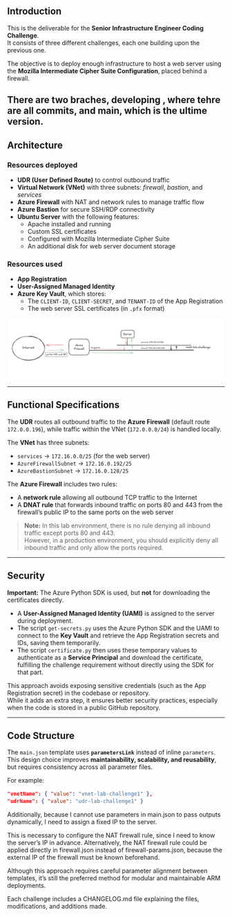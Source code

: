 ## Introduction

This is the deliverable for the **Senior Infrastructure Engineer Coding Challenge**.  
It consists of three different challenges, each one building upon the previous one.

The objective is to deploy enough infrastructure to host a web server using the **Mozilla Intermediate Cipher Suite Configuration**, placed behind a firewall.

There are two braches, developing , where tehre are all commits, and main, which is the ultime version.
---

## Architecture

### Resources deployed

- **UDR (User Defined Route)** to control outbound traffic  
- **Virtual Network (VNet)** with three subnets: *firewall*, *bastion*, and *services*  
- **Azure Firewall** with NAT and network rules to manage traffic flow  
- **Azure Bastion** for secure SSH/RDP connectivity  
- **Ubuntu Server** with the following features:
  - Apache installed and running  
  - Custom SSL certificates  
  - Configured with Mozilla Intermediate Cipher Suite  
  - An additional disk for web server document storage  

### Resources used

- **App Registration**  
- **User-Assigned Managed Identity**  
- **Azure Key Vault**, which stores:
  - The `CLIENT-ID`, `CLIENT-SECRET`, and `TENANT-ID` of the App Registration  
  - The web server SSL certificates (in `.pfx` format)  

![diagram](./docs/diagram.png)

---

## Functional Specifications

The **UDR** routes all outbound traffic to the **Azure Firewall** (default route `172.0.0.196`), while traffic within the VNet (`172.0.0.0/24`) is handled locally.

The **VNet** has three subnets:

- `services` → `172.16.0.0/25` (for the web server)  
- `AzureFirewallSubnet` → `172.16.0.192/25`  
- `AzureBastionSubnet` → `172.16.0.128/25`  

The **Azure Firewall** includes two rules:

- A **network rule** allowing all outbound TCP traffic to the Internet  
- A **DNAT rule** that forwards inbound traffic on ports 80 and 443 from the firewall’s public IP to the same ports on the web server  

> **Note:** In this lab environment, there is no rule denying all inbound traffic except ports 80 and 443.  
> However, in a production environment, you should explicitly deny all inbound traffic and only allow the ports required.

---

## Security

**Important:** The Azure Python SDK is used, but **not** for downloading the certificates directly.

- A **User-Assigned Managed Identity (UAMI)** is assigned to the server during deployment.  
- The script `get-secrets.py` uses the Azure Python SDK and the UAMI to connect to the **Key Vault** and retrieve the App Registration secrets and IDs, saving them temporarily.  
- The script `certificate.py` then uses these temporary values to authenticate as a **Service Principal** and download the certificate, fulfilling the challenge requirement without directly using the SDK for that part.

This approach avoids exposing sensitive credentials (such as the App Registration secret) in the codebase or repository.  
While it adds an extra step, it ensures better security practices, especially when the code is stored in a public GitHub repository.

---

## Code Structure

The `main.json` template uses **`parametersLink`** instead of inline `parameters`.  
This design choice improves **maintainability, scalability, and reusability**, but requires consistency across all parameter files.

For example:

```json
"vnetName": { "value": "vnet-lab-challenge1" },
"udrName": { "value": "udr-lab-challenge1" }
```

Additionally, because I cannot use parameters in main.json to pass outputs dynamically, I need to assign a fixed IP to the server.

This is necessary to configure the NAT firewall rule, since I need to know the server’s IP in advance. Alternatively, the NAT firewall rule could be applied directly in firewall.json instead of firewall-params.json, because the external IP of the firewall must be known beforehand.

Although this approach requires careful parameter alignment between templates, it’s still the preferred method for modular and maintainable ARM deployments.

Each challenge includes a CHANGELOG.md file explaining the files, modifications, and additions made.

 




